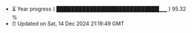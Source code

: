 - ⏳ Year progress { ████████████████████████████▁▁ } 95.32 %
- ⏰ Updated on Sat, 14 Dec 2024 21:19:49 GMT

